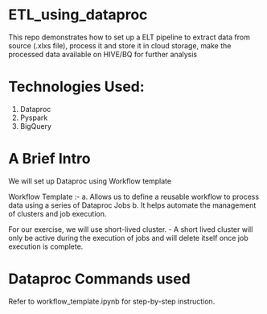 # ETL_using_dataproc
This repo demonstrates how to set up a ELT pipeline to extract data from source (.xlxs file), process it and store it in cloud storage, make the processed data available on HIVE/BQ for further analysis

# Technologies Used:

1. Dataproc
2. Pyspark
3. BigQuery

# A Brief Intro 

We will set up Dataproc using Workflow template

Workflow Template :- 
    a. Allows us to define a reusable workflow to process data using a series of Dataproc Jobs
    b. It helps automate the management of clusters and job execution.

For our exercise, we will use short-lived cluster.
    - A short lived cluster will only be active during the execution of jobs and will delete itself once job execution is complete.

# Dataproc Commands used

Refer to workflow_template.ipynb for step-by-step instruction.

